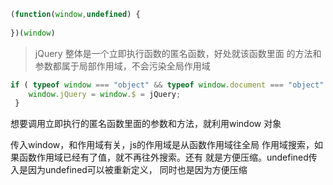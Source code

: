 ```js
(function(window,undefined) {
  
})(window)
```
>jQuery 整体是一个立即执行函数的匿名函数，好处就该函数里面
的方法和参数都属于局部作用域，不会污染全局作用域

```js
if ( typeof window === "object" && typeof window.document === "object" ) {
 	window.jQuery = window.$ = jQuery;
 }
```
想要调用立即执行的匿名函数里面的参数和方法，就利用window
对象

传入window，和作用域有关，js的作用域是从函数作用域往全局
作用域搜索，如果函数作用域已经有了值，就不再往外搜索。还有
就是方便压缩。undefined传入是因为undefined可以被重新定义，
同时也是因为方便压缩


